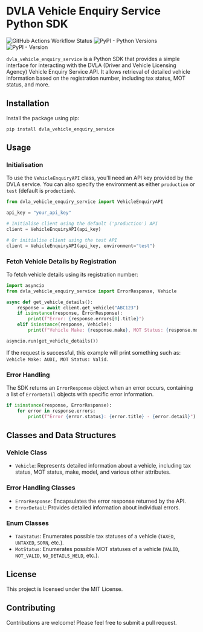 # DVLA Vehicle Enquiry Service Python SDK

![GitHub Actions Workflow Status](https://img.shields.io/github/actions/workflow/status/tigattack/dvla-ves-api-py/test.yml?branch=main&style=for-the-badge&logo=github&label=test)
![PyPI - Python Versions](https://img.shields.io/pypi/pyversions/dvla-vehicle-enquiry-service?style=for-the-badge&logo=python&link=https%3A%2F%2Fpypi.org%2Fproject%2Fdvla-vehicle-enquiry-service)
![PyPI - Version](https://img.shields.io/pypi/v/dvla-vehicle-enquiry-service?style=for-the-badge&logo=python&link=https%3A%2F%2Fpypi.org%2Fproject%2Fdvla-vehicle-enquiry-service)

`dvla_vehicle_enquiry_service` is a Python SDK that provides a simple interface for interacting with the DVLA (Driver and Vehicle Licensing Agency) Vehicle Enquiry Service API. It allows retrieval of detailed vehicle information based on the registration number, including tax status, MOT status, and more.

## Installation

Install the package using pip:

```
pip install dvla_vehicle_enquiry_service
```

## Usage

### Initialisation

To use the `VehicleEnquiryAPI` class, you'll need an API key provided by the DVLA service. You can also specify the environment as either `production` or `test` (default is `production`).

```python
from dvla_vehicle_enquiry_service import VehicleEnquiryAPI

api_key = "your_api_key"

# Initialise client using the default ('production') API
client = VehicleEnquiryAPI(api_key)

# Or initialise client using the test API
client = VehicleEnquiryAPI(api_key, environment="test")
```

### Fetch Vehicle Details by Registration

To fetch vehicle details using its registration number:

```python
import asyncio
from dvla_vehicle_enquiry_service import ErrorResponse, Vehicle

async def get_vehicle_details():
    response = await client.get_vehicle("ABC123")
    if isinstance(response, ErrorResponse):
        print(f"Error: {response.errors[0].title}")
    elif isinstance(response, Vehicle):
        print(f"Vehicle Make: {response.make}, MOT Status: {response.motStatus.value}")

asyncio.run(get_vehicle_details())
```

If the request is successful, this example will print something such as: `Vehicle Make: AUDI, MOT Status: Valid`.

### Error Handling

The SDK returns an `ErrorResponse` object when an error occurs, containing a list of `ErrorDetail` objects with specific error information.

```python
if isinstance(response, ErrorResponse):
    for error in response.errors:
        print(f"Error {error.status}: {error.title} - {error.detail}")
```

## Classes and Data Structures

### Vehicle Class

- `Vehicle`: Represents detailed information about a vehicle, including tax status, MOT status, make, model, and various other attributes.

### Error Handling Classes

- `ErrorResponse`: Encapsulates the error response returned by the API.
- `ErrorDetail`: Provides detailed information about individual errors.

### Enum Classes

- `TaxStatus`: Enumerates possible tax statuses of a vehicle (`TAXED`, `UNTAXED`, `SORN`, etc.).
- `MotStatus`: Enumerates possible MOT statuses of a vehicle (`VALID`, `NOT_VALID`, `NO_DETAILS_HELD`, etc.).

## License

This project is licensed under the MIT License.

## Contributing

Contributions are welcome! Please feel free to submit a pull request.
